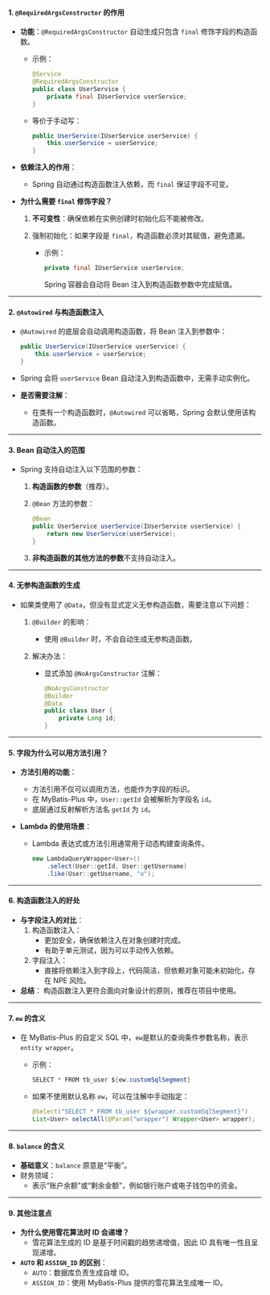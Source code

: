 #### 1. **`@RequiredArgsConstructor` 的作用**

- **功能**：`@RequiredArgsConstructor` 自动生成只包含 `final` 修饰字段的构造函数。

  - 示例：

    ```java
    @Service
    @RequiredArgsConstructor
    public class UserService {
        private final IUserService userService;
    }
    ```

  - 等价于手动写：

    ```java
    public UserService(IUserService userService) {
        this.userService = userService;
    }
    ```

- **依赖注入的作用**：

  - Spring 自动通过构造函数注入依赖，而 `final` 保证字段不可变。

- **为什么需要 `final` 修饰字段？**

  1. **不可变性**：确保依赖在实例创建时初始化后不能被修改。

  2. 强制初始化：如果字段是 `final`，构造函数必须对其赋值，避免遗漏。

     - 示例：

       ```java
       private final IUserService userService;
       ```

       Spring 容器会自动将 Bean 注入到构造函数参数中完成赋值。

------

#### 2. **`@Autowired` 与构造函数注入**

- `@Autowired` 的底层会自动调用构造函数，将 Bean 注入到参数中：

  ```java
  public UserService(IUserService userService) {
      this.userService = userService;
  }
  ```

- Spring 会将 `userService` Bean 自动注入到构造函数中，无需手动实例化。

- **是否需要注解**：

  - 在类有一个构造函数时，`@Autowired` 可以省略，Spring 会默认使用该构造函数。

------

#### 3. **Bean 自动注入的范围**

- Spring 支持自动注入以下范围的参数：

  1. **构造函数的参数**（推荐）。

  2. `@Bean` 方法的参数：

     ```java
     @Bean
     public UserService userService(IUserService userService) {
         return new UserService(userService);
     }
     ```

  3. **非构造函数的其他方法的参数**不支持自动注入。

------

#### 4. **无参构造函数的生成**

- 如果类使用了 `@Data`，但没有显式定义无参构造函数，需要注意以下问题：

  1. `@Builder` 的影响：

     - 使用 `@Builder` 时，不会自动生成无参构造函数。

  2. 解决办法：

     - 显式添加 `@NoArgsConstructor` 注解：

       ```java
       @NoArgsConstructor
       @Builder
       @Data
       public class User {
           private Long id;
       }
       ```

------

#### 5. **字段为什么可以用方法引用？**

- **方法引用的功能**：

  - 方法引用不仅可以调用方法，也能作为字段的标识。
  - 在 MyBatis-Plus 中，`User::getId` 会被解析为字段名 `id`。
  - 底层通过反射解析方法名 `getId` 为 `id`。

- **Lambda 的使用场景**：

  - Lambda 表达式或方法引用通常用于动态构建查询条件。

    ```java
    new LambdaQueryWrapper<User>()
        .select(User::getId, User::getUsername)
        .like(User::getUsername, "o");
    ```

------

#### 6. **构造函数注入的好处**

- **与字段注入的对比**：
  1. 构造函数注入：
     - 更加安全，确保依赖注入在对象创建时完成。
     - 有助于单元测试，因为可以手动传入依赖。
  2. 字段注入：
     - 直接将依赖注入到字段上，代码简洁，但依赖对象可能未初始化，存在 NPE 风险。
- **总结**： 构造函数注入更符合面向对象设计的原则，推荐在项目中使用。

------

#### 7. **`ew` 的含义**

- 在 MyBatis-Plus 的自定义 SQL 中，`ew`是默认的查询条件参数名称，表示 `entity wrapper`。

  - 示例：

    ```java
    SELECT * FROM tb_user ${ew.customSqlSegment}
    ```

  - 如果不使用默认名称 `ew`，可以在注解中手动指定：

    ```java
    @Select("SELECT * FROM tb_user ${wrapper.customSqlSegment}")
    List<User> selectAll(@Param("wrapper") Wrapper<User> wrapper);
    ```

------

#### 8. **`balance` 的含义**

- **基础意义**：`balance` 原意是“平衡”。
- 财务领域：
  - 表示“账户余额”或“剩余金额”，例如银行账户或电子钱包中的资金。

------

#### 9. **其他注意点**

- **为什么使用雪花算法时 ID 会递增？**
  - 雪花算法生成的 ID 是基于时间戳的趋势递增值，因此 ID 具有唯一性且呈现递增。
- **`AUTO` 和 `ASSIGN_ID` 的区别**：
  - `AUTO`：数据库负责生成自增 ID。
  - `ASSIGN_ID`：使用 MyBatis-Plus 提供的雪花算法生成唯一 ID。